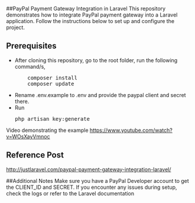 ##PayPal Payment Gateway Integration in Laravel
This repository demonstrates how to integrate PayPal payment gateway into a Laravel application. Follow the instructions below to set up and configure the project.
## Prerequisites
<ul>
<li>After cloning this repository, go to the root folder, run the following command/s,
<pre>
    composer install
    composer update</pre>
</li>
<li>Rename .env.example to .env and provide the paypal client and secret there.</li>
<li>Run <pre>php artisan key:generate</pre> </li>

</ul>


Video demonstrating the example https://www.youtube.com/watch?v=WOsXayVmnoc

## Reference Post
<a href="http://justlaravel.com/paypal-payment-gateway-integration-laravel/">http://justlaravel.com/paypal-payment-gateway-integration-laravel/
</a>

##Additional Notes
Make sure you have a PayPal Developer account to get the CLIENT_ID and SECRET.
If you encounter any issues during setup, check the logs or refer to the Laravel documentation